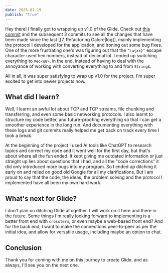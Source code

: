 ```yaml
---
date: 2025-01-19
publish: "true"
---
```

Hey there! I finally got to wrapping up v1.0 of the Glide. Check out [this commit](https://github.com/ngpal/glide/commit/373ee24ced31ba13394cc006eb997c2b9a703fc5) and the subsequent 3 commits to see all the changes that have been made since the last [[7. Refactoring Galore|log]],  mainly implementing the protocol I developed for the application, and ironing out some bug fixes. One of the more frustrating one's was figuring out that the `"\u{xx}"` escape character used hex numbers, instead of decimal lol. I ended up switching everything to `Vec<u8>`, in the end, instead of having to deal with the annoyance of working with converting everything to and from `String`s. 

All in all, it was super satisfying to wrap up v1.0 for the project. I'm super excited to get into newer projects now. 
## What did I learn?
Well, I learnt an awful lot about TCP and TCP streams, file chunking and transferring, and even some basic networking protocols. I also learnt to structure my code better, and future-proofing everything so that I can get a smoother experience in the long run. And documenting everything with these logs and git commits really helped me get back on track every time I took a break. 

At the beginning of the project I used AI tools like ChatGPT to research topics and correct my code and it went well for the first day, but that's about where all the fun ended. It kept giving me outdated information or just straight up lies about questions that I had, and all the "code corrections" it did only introduced more bugs into my program. So I ended up ditching it early on and relied on good old Google for all my clarifications. But I am proud to say that the code, the ideas, the problem solving and the protocol I implemented have all been my own hard work. 
## What's next for Glide?
I don't plan on ditching Glide altogether. I will work on it here and there in the future. Some things I'm really looking forward to implementing is a better front end with `crossterm`, or even maybe a web-based front end? And for the back end, I want to make the connections peer-to-peer as per the initial idea, and allow for versatile usage, including maybe an option to chat. 
## Conclusion
Thank you for coming with me on this journey to create Glide, and as always, I'll see you on the next one.